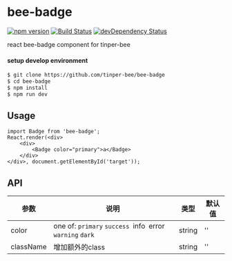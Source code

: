 # bee-badge
[![npm version](https://img.shields.io/npm/v/bee-badge.svg)](https://www.npmjs.com/package/bee-badge)
[![Build Status](https://img.shields.io/travis/tinper-bee/generator-tinper-bee/master.svg)](https://travis-ci.org/tinper-bee/bee-badge)
[![devDependency Status](https://img.shields.io/david/dev/tinper-bee/bee-badge.svg)](https://david-dm.org/tinper-bee/bee-badge#info=devDependencies)


react bee-badge component for tinper-bee

#### setup develop environment

```sh
$ git clone https://github.com/tinper-bee/bee-badge
$ cd bee-badge
$ npm install
$ npm run dev
```

## Usage

```
import Badge from 'bee-badge';
React.render(<div>
    <div>
        <Badge color="primary">a</Badge>
    </div>
</div>, document.getElementById('target'));

```



## API
|参数|说明|类型|默认值|
|---|----|---|------|
|color|one of: `primary` `success `info` `error `warning` `dark`|string|''|
|className|增加额外的class|string|''|

